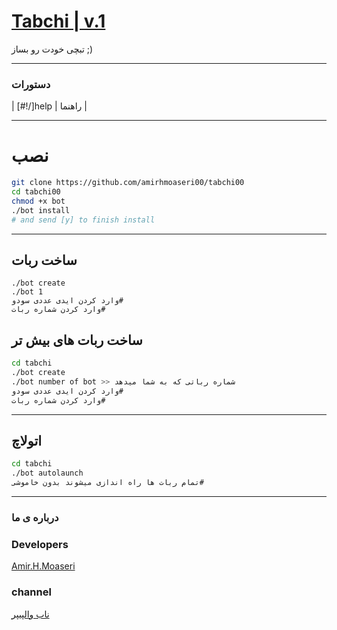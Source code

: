 # [Tabchi | v.1](https://telegram.me/nab_wallpaper_ir)

تبچی خودت رو بساز ;)


* * *

### دستورات


| [#!/]help | راهنما  |


* * *

# نصب

```sh
git clone https://github.com/amirhmoaseri00/tabchi00
cd tabchi00
chmod +x bot
./bot install
# and send [y] to finish install
```
* * *
## ساخت ربات
```
./bot create
./bot 1
وارد کردن ایدی عددی سودو#
وارد کردن شماره ربات#
```
## ساخت ربات های بیش تر

```sh
cd tabchi
./bot create
./bot number of bot >> شماره رباتی که به شما میدهد
وارد کردن ایدی عددی سودو#
وارد کردن شماره ربات#
```
* * *
## اتولاچ
```sh
cd tabchi
./bot autolaunch
تمام ربات ها راه اندازی میشوند بدون خاموشی#
```
***
### درباره ی ما

### Developers
[Amir.H.Moaseri](https://telegram.me/Amir.H.Moaseri)
### channel
[ناب والپیپر](https://telegram.me/Nab_Wallpaper_Ir)
